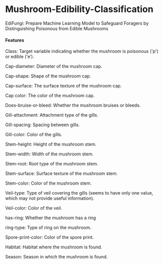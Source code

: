 # Mushroom-Edibility-Classification
EdiFungi: Prepare Machine Learning Model to Safeguard Foragers by Distinguishing Poisonous from Edible Mushrooms
#### Features

Class: Target variable indicating whether the mushroom is poisonous ('p') or edible ('e’).

Cap-diameter: Diameter of the mushroom cap.

Cap-shape: Shape of the mushroom cap.

Cap-surface: The surface texture of the mushroom cap.

Cap color: The color of the mushroom cap.

Does-bruise-or-bleed: Whether the mushroom bruises or bleeds.

Gill-attachment: Attachment type of the gills.

Gill-spacing: Spacing between gills.

Gill-color: Color of the gills.

Stem-height: Height of the mushroom stem.

Stem-width: Width of the mushroom stem.

Stem-root: Root type of the mushroom stem.

Stem-surface: Surface texture of the mushroom stem.

Stem-color: Color of the mushroom stem.

Veil-type: Type of veil covering the gills (seems to have only one value, which may not provide useful information).

Veil-color: Color of the veil.

has-ring: Whether the mushroom has a ring

ring-type: Type of ring on the mushroom.

Spore-print-color: Color of the spore print.

Habitat: Habitat where the mushroom is found.

Season: Season in which the mushroom is found.

